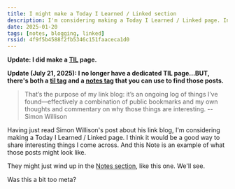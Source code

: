 ```yaml
---
title: I might make a Today I Learned / Linked section
description: I'm considering making a Today I Learned / Linked page. Inspired by Simon Willison's link blog.
date: 2025-01-20
tags: [notes, blogging, linked]
rssid: 4f9f5b4588f2fb5346c151faaceca1d0
---
```


**Update: I did make a [TIL](/til/) page.**

**Update (July 21, 2025): I no longer have a dedicated TIL page...BUT, there's both a [til tag](/tags/til/) and a [notes tag](/tags/notes/) that you can use to find those posts.**

> That’s the purpose of my link blog: it’s an ongoing log of things I’ve found—effectively a combination of public bookmarks and my own thoughts and commentary on why those things are interesting. -- Simon Willison

Having just read Simon Willison's post about his link blog, I'm considering making a Today I Learned / Linked page. I think it would be a good way to share interesting things I come across. And this Note is an example of what those posts might look like.

They might just wind up in the [Notes section](/tags/notes/), like this one. We'll see.

Was this a bit too meta?
